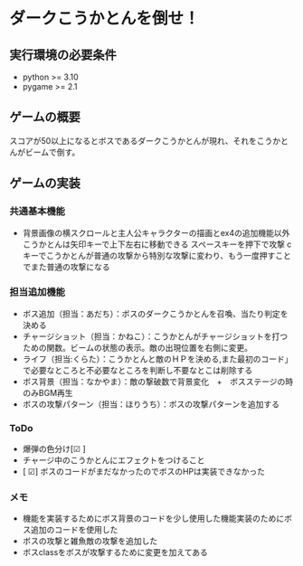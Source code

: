 # ダークこうかとんを倒せ！

## 実行環境の必要条件
* python >= 3.10
* pygame >= 2.1

## ゲームの概要
スコアが50以上になるとボスであるダークこうかとんが現れ、それをこうかとんがビームで倒す。

## ゲームの実装
### 共通基本機能
* 背景画像の横スクロールと主人公キャラクターの描画とex4の追加機能以外
こうかとんは矢印キーで上下左右に移動できる
スペースキーを押下で攻撃
cキーでこうかとんが普通の攻撃から特別な攻撃に変わり、もう一度押すことでまた普通の攻撃になる

### 担当追加機能
* ボス追加（担当：あだち）：ボスのダークこうかとんを召喚、当たり判定を決める
* チャージショット（担当：かねこ）：こうかとんがチャージショットを打つための関数。ビームの状態の表示。敵の出現位置を右側に変更。
* ライフ（担当:くらた）：こうかとんと敵のＨＰを決める,また最初のコード」で必要なところと不必要なところを判断し不要なとこは削除する
* ボス背景（担当：なかやま）：敵の撃破数で背景変化　+　ボスステージの時のみBGM再生
* ボスの攻撃パターン（担当：ほりうち）：ボスの攻撃パターンを追加する

### ToDo
- 爆弾の色分け[☑ ] 
- チャージ中のこうかとんにエフェクトをつけること 
- [ ☑] ボスのコードがまだなかったのでボスのHPは実装できなかった

### メモ
* 機能を実装するためにボス背景のコードを少し使用した機能実装のためにボス追加のコードを使用した
* ボスの攻撃と雑魚敵の攻撃を追加した
* ボスclassをボスが攻撃するために変更を加えてある
